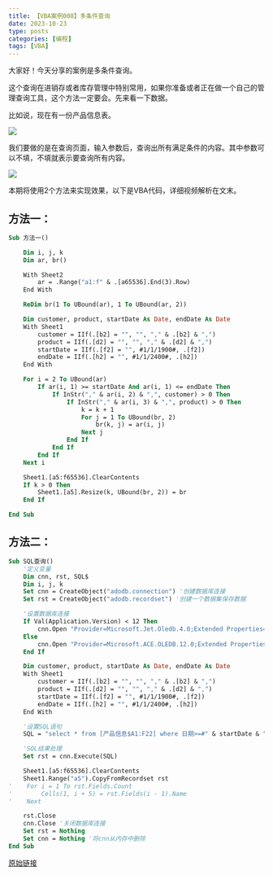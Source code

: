 ```yaml
---
title: 【VBA案例008】多条件查询
date: 2023-10-23
type: posts
categories: [编程]
tags: [VBA]
---
```

大家好！今天分享的案例是多条件查询。

这个查询在进销存或者库存管理中特别常用，如果你准备或者正在做一个自己的管理查询工具，这个方法一定要会。先来看一下数据。

比如说，现在有一份产品信息表。

![](https://img.richfan.site/program/vba/vba案列/【VBA案例008】多条件查询_1.jpg)

我们要做的是在查询页面，输入参数后，查询出所有满足条件的内容。其中参数可以不填，不填就表示要查询所有内容。

![](https://img.richfan.site/program/vba/vba案列/【VBA案例008】多条件查询_2.gif)

本期将使用2个方法来实现效果，以下是VBA代码，详细视频解析在文末。

## 方法一：

```vb
Sub 方法一()

    Dim i, j, k
    Dim ar, br()

    With Sheet2
        ar = .Range("a1:f" & .[a65536].End(3).Row)
    End With

    ReDim br(1 To UBound(ar), 1 To UBound(ar, 2))

    Dim customer, product, startDate As Date, endDate As Date
    With Sheet1
        customer = IIf(.[b2] = "", "", "," & .[b2] & ",")
        product = IIf(.[d2] = "", "", "," & .[d2] & ",")
        startDate = IIf(.[f2] = "", #1/1/1900#, .[f2])
        endDate = IIf(.[h2] = "", #1/1/2400#, .[h2])
    End With

    For i = 2 To UBound(ar)
        If ar(i, 1) >= startDate And ar(i, 1) <= endDate Then
            If InStr("," & ar(i, 2) & ",", customer) > 0 Then
                If InStr("," & ar(i, 3) & ",", product) > 0 Then
                    k = k + 1
                    For j = 1 To UBound(br, 2)
                        br(k, j) = ar(i, j)
                    Next j
                End If
            End If
        End If
    Next i

    Sheet1.[a5:f65536].ClearContents
    If k > 0 Then
        Sheet1.[a5].Resize(k, UBound(br, 2)) = br
    End If

End Sub
```

## 方法二：

```vb
Sub SQL查询()
    '定义变量
    Dim cnn, rst, SQL$
    Dim i, j, k
    Set cnn = CreateObject("adodb.connection") '创建数据库连接
    Set rst = CreateObject("adodb.recordset") '创建一个数据集保存数据

    '设置数据库连接
    If Val(Application.Version) < 12 Then
        cnn.Open "Provider=Microsoft.Jet.Oledb.4.0;Extended Properties='Excel 8.0;HDR=yes';Data Source=" & ThisWorkbook.FullName
    Else
        cnn.Open "Provider=Microsoft.ACE.OLEDB.12.0;Extended Properties='Excel 12.0;HDR=yes';Data Source=" & ThisWorkbook.FullName
    End If

    Dim customer, product, startDate As Date, endDate As Date
    With Sheet1
        customer = IIf(.[b2] = "", "", "," & .[b2] & ",")
        product = IIf(.[d2] = "", "", "," & .[d2] & ",")
        startDate = IIf(.[f2] = "", #1/1/1900#, .[f2])
        endDate = IIf(.[h2] = "", #1/1/2400#, .[h2])
    End With

    '设置SQL语句
    SQL = "select * from [产品信息$A1:F22] where 日期>=#" & startDate & "# and 日期<=#" & endDate & "# and instr(','&客户&',','" & customer & "')>0 and instr(','&产品&',','" & product & "')>0" '

    'SQL结果处理
    Set rst = cnn.Execute(SQL)

    Sheet1.[a5:f65536].ClearContents
    Sheet1.Range("a5").CopyFromRecordset rst
'    For i = 1 To rst.Fields.Count
'        Cells(1, i + 5) = rst.Fields(i - 1).Name
'    Next

    rst.Close
    cnn.Close '关闭数据库连接
    Set rst = Nothing
    Set cnn = Nothing '将cnn从内存中删除
End Sub
```

[原始链接](https://mp.weixin.qq.com/s?__biz=MzIyOTc3NzQ2NA==&mid=2247485165&idx=1&sn=db0537ef59d97d88e01ce1fffdb64ede&chksm=e8bccfbadfcb46acfd719e6ecdd36faf6e914abf46752426d49e7de49ac627a31036befdb81b&scene=178&cur_album_id=3115603487041503237#rd)